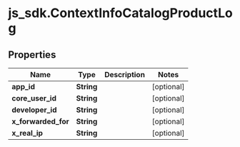 # js_sdk.ContextInfoCatalogProductLog

## Properties
Name | Type | Description | Notes
------------ | ------------- | ------------- | -------------
**app_id** | **String** |  | [optional] 
**core_user_id** | **String** |  | [optional] 
**developer_id** | **String** |  | [optional] 
**x_forwarded_for** | **String** |  | [optional] 
**x_real_ip** | **String** |  | [optional] 
